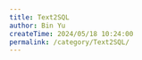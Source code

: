 ```yaml
---
title: Text2SQL
author: Bin Yu
createTime: 2024/05/18 10:24:00
permalink: /category/Text2SQL/
---
```

